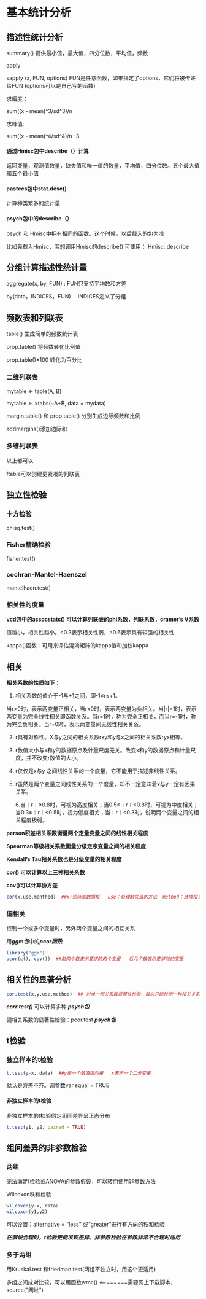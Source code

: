 #  基本统计分析

##  描述性统计分析

summary()   提供最小值，最大值，四分位数，平均值，频数

apply

sapply (x, FUN, options)   FUN是任意函数，如果指定了options，它们将被传递给FUN  (options可以是自己写的函数)

求偏度：

sum((x - mean)^3/sd^3)/n

求峰值:

sum((x - mean)^4/sd^4)/n -3

#### 通过Hmisc包中describe（）计算

返回变量，观测值数量，缺失值和唯一值的数量，平均值，四分位数。五个最大值和五个最小值

####  pastecs包中stat.desc()

计算种类繁多的统计量

####  psych包中的describe（）

psych 和 Hmisc中拥有相同的函数。这个时候，以后载入的包为准

比如先载入Hmisc，若想调用Hmisc的describe()  可使用：   Hmisc::describe



##  分组计算描述性统计量

aggregate(x, by, FUN)   :  FUN只支持平均数和方差

by(data，INDICES，FUN) ：INDICES定义了分组



##  频数表和列联表

table()  生成简单的频数统计表

prop.table() 将频数转化比例值

prop.table()*100 转化为百分比

###  二维列联表

mytable <- table(A, B)

mytable <- xtabs(~A+B, data = mydata)

margin.table()  和 prop.table() 分别生成边际频数和比例

addmargins()添加边际和

###  多维列联表

以上都可以

ftable可以创建更紧凑的列联表



##  独立性检验

###  卡方检验

chisq.test()

###  Fisher精确检验

fisher.test()

###  cochran-Mantel-Haenszel

mantelhaen.test()

### 相关性的度量

**vcd包中的assocstats()  可以计算列联表的phi系数，列联系数，cramer‘s V系数**

值越小，相关性越小。<0.3表示相关性弱，>0.6表示具有较强的相关性

kappa()函数：可用来评估混淆矩阵的kappa值和加权kappa    



##  相关

**相关系数的性质如下：**

1. 相关系数的值介于-1与+1之间，即-1≤r≤+1。

  当r>0时，表示两变量正相关，当r<0时，表示两变量为负相关。当|r|=1时，表示两变量为完全线性相关即函数关系。当r=1时，称为完全正相关，而当r=-1时，称为完全负相关。当r=0时，表示两变量间无线性相关关系。

2. r具有对称性。X与y之间的相关系数rxy和y与x之间的相关系数ryx相等。
3. r数值大小与x和y的数据原点及计量尺度无关。改变x和y的数据原点和计量尺度，并不改变r数值的大小。
4. r仅仅是x与y 之间线性关系的一个度量，它不能用于描述非线性关系。
5. r虽然是两个变量之间线性关系的一个度量，却不一定意味着x与y一定有因果关系。

   6.当︱r︱≥0.8时，可视为高度相关；当0.5≤︱r︱<0.8时，可视为中度相关；当0.3≤︱r︱<0.5时，视为低度相关；当︱r︱<0.3时，说明两个变量之间的相关程度极弱。



**person积差相关系数衡量两个定量变量之间的线性相关程度**

**Spearman等级相关系数衡量分级定序变量之间的相关程度**

**Kendall’s Tau相关系数也是分级变量的相关程度**



**cor() 可以计算以上三种相关系数**

**cov()可以计算协方差**

~~~R
cor(x,use,menthod)  ##x:矩阵或数据框   use：处理缺失值的方法  method：选择相关系数
~~~



###  偏相关

控制一个或多个变量时，另外两个变量之间的相互关系

用***ggm包***中的***pcor函数***

~~~R
library("ggm")
pcor(c(), cov())  ##前两个数表示要求的两个变量   后几个数表示要排除的变量
~~~



##  相关性的显著分析

~~~R
cor.test(x,y,use,method)  ## 对单一相关系数显著性检验，每次只能检测一种相关关系
~~~

***corr.test()***   可以计算多种     ***psych包***

偏相关系数的显著性检验：pcor.test  ***psych包***



##  t检验

###  独立样本的t检验

~~~R
t.test(y~x, data)  ##y是一个数值型向量   x表示一个二分变量
~~~

  默认是方差不齐。调参数var.equal = TRUE

####  非独立样本的t检验

非独立样本的t检验假定组间差异呈正态分布

~~~R
t.test(y1, y2, paired = TRUE)
~~~



##  组间差异的非参数检验

###  两组

无法满足t检验或ANOVA的参数假设，可以转而使用非参数方法

Wilcoxon秩和检验

~~~R
wilcoxon(y~x, data）
wilcoxon(y1,y2)
~~~

可以设置：alternative = “less” 或“greater”进行有方向的秩和检验

***在假设合理时，t检验更能发现差异。非参数检验在参数非常不合理时适用***



###  多于两组

用Kruskal.test 和friedman.test(两组不独立时，用这个更适用)

多组之间成对比较，可以用函数wmc() <========需要网上下载脚本，source("网址")



